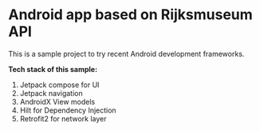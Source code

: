 # Android app based on Rijksmuseum API

This is a sample project to try recent Android development frameworks. 

**Tech stack of this sample:**

1. Jetpack compose for UI
2. Jetpack navigation
3. AndroidX View models
4. Hilt for Dependency Injection
5. Retrofit2 for network layer